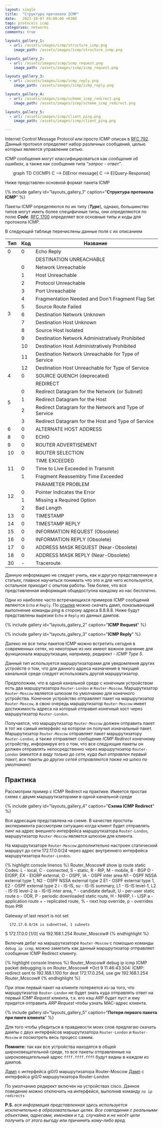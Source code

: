 ```yaml
---
layout: single
title:  "Структура протокола ICMP"
date:   2021-10-07 09:00:00 +0300
tags: protocols icmp 
categories: networks
comments: true

layouts_gallery_1:
  - url: /assets/images/icmp/structure_icmp.png
    image_path: /assets/images/icmp/structure_icmp.png

layouts_gallery_2:
  - url: /assets/images/icmp/icmp_request.png
    image_path: /assets/images/icmp/icmp_request.png

layouts_gallery_3:
  - url: /assets/images/icmp/icmp_reply.png
    image_path: /assets/images/icmp/icmp_reply.png

layouts_gallery_4:
  - url: /assets/images/icmp/scheme_icmp_redirect.png
    image_path: /assets/images/icmp/scheme_icmp_redirect.png

layouts_gallery_5:
  - url: /assets/images/icmp/client_ping.png
    image_path: /assets/images/icmp/client_ping.png

---
```


Internet Control Message Protocol или просто ICMP описан в [RFC 792](https://www.rfc-editor.org/rfc/rfc792.html). Данный протокол определяет набор различных сообщений, целью которых является управление сетью.

ICMP сообщения могут классифицироваться как *сообщения об ошибках*, а также как сообщения типа *"запрос - ответ"*. 

<div class="mermaid" align="center">
graph TD
 C{ICMP}
    C --> D[Error message]
    C --> E[Query-Response]
</div>

Ниже представлен основной формат пакета ICMP

{% include gallery id="layouts_gallery_1" caption="**Структура протокола ICMP**" %}

Пакеты ICMP определяются по их типу (***Type***), однако, большинство типов могут иметь более специфичные типы, они определяются по полю ***Code***. [RFC 1700](https://www.rfc-editor.org/rfc/rfc1700.html) определяет все основные типы и коды для протокола ICMP.

В следующей таблице перечислены данные поля с их описанием

<table>
	<thead>
		<tr>
			<th scope="col">Тип</th>
			<th scope="col">Код</th>
			<th scope="col">Название</th>
		</tr>
	</thead>
	<tbody>
		<tr>
			<td>0</td>
			<td>0</td>
			<td>Echo Reply</td>
		</tr>
		<tr>
			<td colspan="1" rowspan="14">3</td>
			<td>&nbsp;</td>
			<td>DESTINATION UNREACHABLE</td>
		</tr>
		<tr>
			<td>0</td>
			<td>Network Unreachable</td>
		</tr>
		<tr>
			<td>1</td>
			<td>Host Unreachable</td>
		</tr>
		<tr>
			<td>2</td>
			<td>Protocol Unreachable</td>
		</tr>
		<tr>
			<td>3</td>
			<td>Port Unreachable</td>
		</tr>
		<tr>
			<td>4</td>
			<td>Fragmentation Needed and Don't Fragment Flag Set</td>
		</tr>
		<tr>
			<td>5</td>
			<td>Source Route Failed</td>
		</tr>
		<tr>
			<td>6</td>
			<td>Destination Network Unknown</td>
		</tr>
		<tr>
			<td>7</td>
			<td>Destination Host Unknown</td>
		</tr>
		<tr>
			<td>8</td>
			<td>Source Host Isolated</td>
		</tr>
		<tr>
			<td>9</td>
			<td>Destination Network Administratively Prohibited</td>
		</tr>
		<tr>
			<td>10</td>
			<td>Destination Host Administratively Prohibited</td>
		</tr>
		<tr>
			<td>11</td>
			<td>Destination Network Unreachable for Type of Service</td>
		</tr>
		<tr>
			<td>12</td>
			<td>Destination Host Unreachable for Type of Service</td>
		</tr>
		<tr>
			<td>4</td>
			<td>0</td>
			<td>SOURCE QUENCH (deprecated)</td>
		</tr>
		<tr>
			<td colspan="1" rowspan="5">5</td>
			<td>&nbsp;</td>
			<td>REDIRECT</td>
		</tr>
		<tr>
			<td>0</td>
			<td>Redirect Datagram for the Network (or Subnet)</td>
		</tr>
		<tr>
			<td>1</td>
			<td>Redirect Datagram for the Host</td>
		</tr>
		<tr>
			<td>2</td>
			<td>Redirect Datagram for the Network and Type of Service</td>
		</tr>
		<tr>
			<td>3</td>
			<td>Redirect Datagram for the Host and Type of Service</td>
		</tr>
		<tr>
			<td>6</td>
			<td>0</td>
			<td>ALTERNATE HOST ADDRESS</td>
		</tr>
		<tr>
			<td>8</td>
			<td>0</td>
			<td>ECHO</td>
		</tr>
		<tr>
			<td>9</td>
			<td>0</td>
			<td>ROUTER ADVERTISEMENT</td>
		</tr>
		<tr>
			<td>10</td>
			<td>0</td>
			<td>ROUTER SELECTION</td>
		</tr>
		<tr>
			<td colspan="1" rowspan="3">11</td>
			<td>&nbsp;</td>
			<td>TIME EXCEEDED</td>
		</tr>
		<tr>
			<td>0</td>
			<td>Time to Live Exceeded in Transmit</td>
		</tr>
		<tr>
			<td>1</td>
			<td>Fragment Reassembly Time Exceeded</td>
		</tr>
		<tr>
			<td colspan="1" rowspan="4">12</td>
			<td>&nbsp;</td>
			<td>PARAMETER PROBLEM</td>
		</tr>
		<tr>
			<td>0</td>
			<td>Pointer Indicates the Error</td>
		</tr>
		<tr>
			<td>1</td>
			<td>Missing a Required Option</td>
		</tr>
		<tr>
			<td>2</td>
			<td>Bad Length</td>
		</tr>
		<tr>
			<td>13</td>
			<td>0</td>
			<td>TIMESTAMP</td>
		</tr>
		<tr>
			<td>14</td>
			<td>0</td>
			<td>TIMESTAMP REPLY</td>
		</tr>
		<tr>
			<td>15</td>
			<td>0</td>
			<td>INFORMATION REQUEST (Obsolete)</td>
		</tr>
		<tr>
			<td>16</td>
			<td>0</td>
			<td>INFORMATION REPLY (Obsolete)</td>
		</tr>
		<tr>
			<td>17</td>
			<td>0</td>
			<td>ADDRESS MASK REQUEST (Near-Obsolete)</td>
		</tr>
		<tr>
			<td>18</td>
			<td>0</td>
			<td>ADDRESS MASK REPLY (Near-Obsolete)</td>
		</tr>
		<tr>
			<td>30</td>
			<td>-</td>
			<td>Traceroute</td>
		</tr>
	</tbody>
</table>

Данную информацию не следует учить, как и другую представленную в статьях, главное научиться понимать что это и для чего используется, остальное приходит с опытом работы. Тем более, что вся представленная информация общедоступна каждому из нас бесплатно.

Одни из наиболее часто встречающихся примеров ICMP сообщений являются `Echo` и `Reply`. По [ссылке](/assets/pcap/icmp.pcapng) можно скачать дамп, показывающий выполнение команды *ping* в сторону адреса 8.8.8.8. Ниже будут представлены вырезки `Echo` и `Reply` из данных дампов.

{% include gallery id="layouts_gallery_2" caption="**ICMP Request**" %}

{% include gallery id="layouts_gallery_3" caption="**ICMP Reply**" %}

Далеко не все типы пакетов ICMP можно встретить сегодня в современных сетях, но некоторые из них имеют важное значение для функционала маршрутизации, например, редирект - *ICMP Type 5*.

Данный тип используется маршрутизаторами для уведомления других устройств о том, что для данного адреса назначения в текущей канальной среде следует использовать другой маршрутизатор.

Предположим, что в одной канальной среде с конечным устройством есть два маршрутизатора `Router-London` и `Router-Moscow`. Маршрутизатор `Router-Moscow` является шлюзом по умолчанию для конечного устройства. Конечное устройство отправляет пакет на маршрутизатор `Router-Moscow`, в свою очередь маршрутизатор `Router-Moscow` имеет достижимость адреса на который отправил конечный хост через маршрутизатор `Router-London`. 

Получается, что маршрутизатор `Router-Moscow` должен отправить пакет в тот же самый интерфейс на котором он получил изначальный пакет. Маршрутизатор `Router-Moscow` отправляет пакет маршрутизатору `Router-London`, а также отправляет сообщение *ICMP Redirect* конечному устройству, информируя его о том, что все следующие пакеты он должен отправлять непосредственно через маршрутизатор `Router-London` (*имеется в виду только до сети, куда был отправлен первый пакет, все пакеты до других сетей отправляются также на шлюз по умолчанию*)

## Практика

Рассмотрим пример с ICMP Redirect на практике. Имеется простая схема с двумя маршрутизаторами в одной канальной среде

{% include gallery id="layouts_gallery_4" caption="**Схема ICMP Redirect**" %}

Вся адресация представлена на схеме. В качестве простоты эксперимента рассмотрим ситуацию когда клиент будет отправлять пинг на адрес внешнего интерфейса маршрутизатора `Router-London`, маршрутизатор `Router-Moscow` является шлюзом для клиента. 

На маршрутизаторе `Router-Moscow` дополнительно настроен статический маршрут до сети 172.17.0.0/24 через адрес внутреннего интерфейса маршрутизатора `Router-London`. 

{% highlight console linenos %}
Router_Moscow# show ip route static
Codes: L - local, C - connected, S - static, R - RIP, M - mobile, B - BGP
       D - EIGRP, EX - EIGRP external, O - OSPF, IA - OSPF inter area 
       N1 - OSPF NSSA external type 1, N2 - OSPF NSSA external type 2
       E1 - OSPF external type 1, E2 - OSPF external type 2
       i - IS-IS, su - IS-IS summary, L1 - IS-IS level-1, L2 - IS-IS level-2
       ia - IS-IS inter area, * - candidate default, U - per-user static route
       o - ODR, P - periodic downloaded static route, H - NHRP, l - LISP
       a - application route
       + - replicated route, % - next hop override, p - overrides from PfR

Gateway of last resort is not set

      172.17.0.0/24 is subnetted, 1 subnets
S        172.17.0.0 [1/0] via 192.168.1.254
Router_Moscow#
{% endhighlight %}

Включив дебаг на маршрутизаторе `Router-Moscow` с помощью команды `debug ip icmp`, можно заметить как данный маршрутизатор отправляет сообщение ICMP Redirect клиенту. 

{% highlight console linenos %}
Router_Moscow# debug ip icmp 
ICMP packet debugging is on
Router_Moscow#
*Oct  9 11:46:43.504: ICMP: redirect sent to 192.168.1.100 for dest 172.17.0.254, use gw 192.168.1.254
Router_Moscow#
{% endhighlight %}

При этом первый пакет на клиенте потеряется из-за того, что маршрутизатор `Router-London` не будет знать куда отправлять ответ на первый *ICMP Request* клиента, т.к. его кэш ARP будет пуст и ему придется отправить *ARP Request* чтобы узнать MAC-адрес клиента.

{% include gallery id="layouts_gallery_5" caption="**Потеря первого пакета при пинге клиента**" %}

Для того чтобы убедиться в правдивости моих слов предлагаю скачать дампы с двух интерфейсов маршрутизатора `Router-London` и `Router-Moscow` и посмотреть весь процесс самим.

<p class="notice--info"><i class="fa fa-exclamation"></i><strong> Помните:</strong> так как все устройства находятся в общей широковещательной среде, то все пакеты отправленные на широковещательный адрес <code>ffff.ffff.ffff</code> будут видны в каждом из дампов.</p>

[Дамп](/assets/pcap/Router_Moscow_int_gi0-0.pcapng) с интерфейса gi0/0 маршрутизатора Router-Moscow
[Дамп](/assets/pcap/Router_London_int_gi0-0.pcapng) с интерфейса gi0/0 маршрутизатора Router-London

По умолчанию редирект включен на устройствах cisco. Данное поведение можно отключить на интерфейсе, выполнив команду `no ip redirects`

**P.S.** *вся информация представленная здесь используется исключительно в образовательных целях. Все совпадения с реальными объектами, адресами, именами и т.д. случайна и не несёт цели получить от этого выгоду или причинить кому-либо вред.*